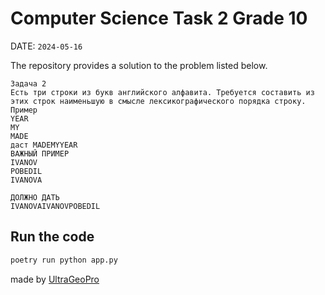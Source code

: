 # Computer Science Task 2 Grade 10
DATE: `2024-05-16`

The repository provides a solution to the problem listed below.

```
Задача 2
Есть три строки из букв английского алфавита. Требуется составить из этих строк наименьшую в смысле лексикографического порядка строку.
Пример
YEAR
MY
MADE
даст MADEMYYEAR
ВАЖНЫЙ ПРИМЕР
IVANOV
POBEDIL
IVANOVA

ДОЛЖНО ДАТЬ
IVANOVAIVANOVPOBEDIL
```

## Run the code
```bash
poetry run python app.py
```


made by [UltraGeoPro](https://github.com/Ultrageopro1966)

